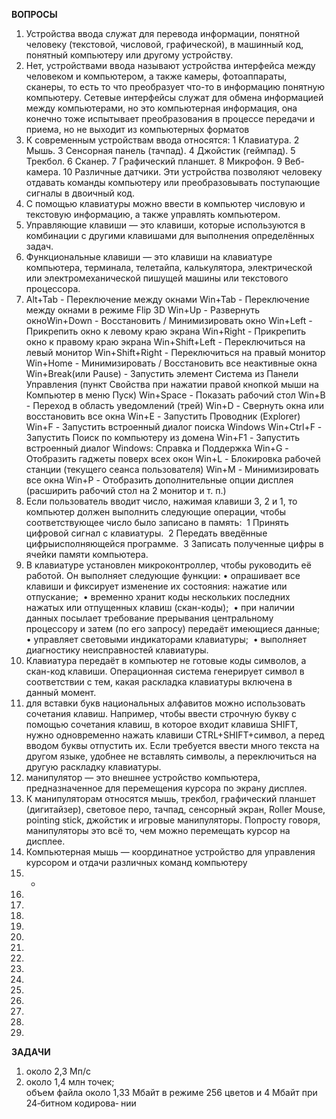 **ВОПРОСЫ**


1) Устройства ввода служат для перевода информации, понятной человеку (текстовой, числовой, графической), в машинный код, понятный компьютеру или другому устройству.
2) Нет, устройствами ввода называют устройства интерфейса между человеком и компьютером, а также камеры, фотоаппараты, сканеры, то есть то что преобразует что-то в информацию понятную компьютеру. Сетевые интерфейсы служат для обмена информацией между компьютерами, но это компьютерная информация, она конечно тоже испытывает преобразования в процессе передачи и приема, но не выходит из компьютерных форматов
3) К современным устройствам ввода относятся:
 1 Клавиатура.
 2 Мышь.
 3 Сенсорная панель (тачпад).
 4 Джойстик (геймпад).
 5 Трекбол.
 6 Сканер.
 7 Графический планшет.
 8 Микрофон.
 9 Веб-камера.
 10 Различные датчики.
Эти устройства позволяют человеку отдавать команды компьютеру или преобразовывать поступающие сигналы в двоичный код.
4) С помощью клавиатуры можно ввести в компьютер числовую и текстовую информацию, а также управлять компьютером.
5) Управляющие клавиши — это клавиши, которые используются в комбинации с другими клавишами для выполнения определённых задач.
6) Функциональные клавиши — это клавиши на клавиатуре компьютера, терминала, телетайпа, калькулятора, электрической или электромеханической пишущей машины или текстового процессора.
7) Alt+Tab - Переключение между окнами 
Win+Tab - Переключение между окнами в режиме Flip 3D 
Win+Up - Развернуть окноWin+Down - Восстановить / Минимизировать окно 
Win+Left - Прикрепить окно к левому краю экрана 
Win+Right - Прикрепить окно к правому краю экрана 
Win+Shift+Left - Переключиться на левый монитор 
Win+Shift+Right - Переключиться на правый монитор 
Win+Home - Минимизировать / Восстановить все неактивные окна 
Win+Break(или Pause) - Запустить элемент Система из Панели Управления (пункт Свойства при нажатии правой кнопкой мыши на Компьютер в меню Пуск) 
Win+Space - Показать рабочий стол 
Win+B - Переход в область уведомлений (трей) 
Win+D - Свернуть окна или восстановить все окна 
Win+E - Запустить Проводник (Explorer) 
Win+F - Запустить встроенный диалог поиска Windows 
Win+Ctrl+F - Запустить Поиск по компьютеру из домена 
Win+F1 - Запустить встроенный диалог Windows: Справка и Поддержка 
Win+G - Отобразить гаджеты поверх всех окон 
Win+L - Блокировка рабочей станции (текущего сеанса пользователя) 
Win+M - Минимизировать все окна 
Win+P - Отобразить дополнительные опции дисплея (расширить рабочий стол на 2 монитор и т. п.)
8) Если пользователь вводит число, нажимая клавиши 3, 2 и 1, то компьютер должен выполнить следующие операции, чтобы соответствующее число было записано в память: 
 1 Принять цифровой сигнал с клавиатуры. 
 2 Передать введённые цифрыисполняющейся программе. 
 3 Записать полученные цифры в ячейки памяти компьютера.
9) В клавиатуре установлен микроконтроллер, чтобы руководить её работой. Он выполняет следующие функции:
 • опрашивает все клавиши и фиксирует изменение их состояния: нажатие или отпускание; 
 • временно хранит коды нескольких последних нажатых или отпущенных клавиш (скан-коды); 
 • при наличии данных посылает требование прерывания центральному процессору и затем (по его запросу) передаёт имеющиеся данные; 
 • управляет световыми индикаторами клавиатуры; 
 • выполняет диагностику неисправностей клавиатуры. 
10) Клавиатура передаёт в компьютер не готовые коды символов, а скан-код клавиши. Операционная система генерирует символ в соответствии с тем, какая раскладка клавиатуры включена в данный момент.
11) для вставки букв национальных алфавитов можно использовать сочетания клавиш.
Например, чтобы ввести строчную букву с помощью сочетания клавиш, в которое входит клавиша SHIFT, нужно одновременно нажать клавиши CTRL+SHIFT+символ, а перед вводом буквы отпустить их.
Если требуется ввести много текста на другом языке, удобнее не вставлять символы, а переключиться на другую раскладку клавиатуры.
12) манипулятор — это внешнее устройство компьютера, предназначенное для перемещения курсора по экрану дисплея. 
13) К манипуляторам относятся мышь, трекбол, графический планшет (дигитайзер), световое перо, тачпад, сенсорный экран, Roller Mouse, pointing stick, джойстик и игровые манипуляторы. Попросту говоря, манипуляторы это всё то, чем можно перемещать курсор на дисплее.
14) Компьютерная мышь — координатное устройство для управления курсором и отдачи различных команд компьютеру
15) -
16) 
17) 
18) 
19) 
20) 
21) 
22) 
23) 
24) 
25) 
26) 
27) 
28) 
29) 

**ЗАДАЧИ**

1) около 2,3 Мп/с  
2) около 1,4 млн точек;   
объем файла около 1,33 Мбайт в режиме 256 цветов и 4 Мбайт при 24‐битном кодирова‐ 
нии